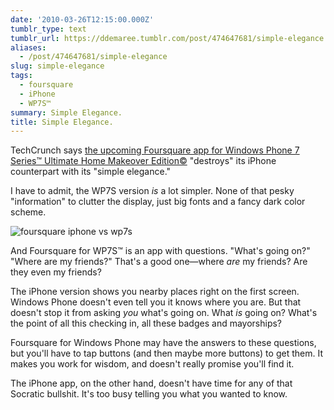 ```yaml
---
date: '2010-03-26T12:15:00.000Z'
tumblr_type: text
tumblr_url: https://ddemaree.tumblr.com/post/474647681/simple-elegance
aliases:
  - /post/474647681/simple-elegance
slug: simple-elegance
tags:
  - foursquare
  - iPhone
  - WP7S™
summary: Simple Elegance.
title: Simple Elegance.
---
```


TechCrunch says [the upcoming Foursquare app for Windows Phone 7 Series&trade; Ultimate Home Makeover Edition&copy;](http://techcrunch.com/2010/03/25/foursquare-windows-phone/) "destroys" its iPhone counterpart with its "simple elegance." 

I have to admit, the WP7S version _is_ a lot simpler. None of that pesky "information" to clutter the display, just big fonts and a fancy dark color scheme.

![foursquare iphone vs wp7s](http://media.tumblr.com/tumblr_kzv8ix6XX91qaztlp.jpg)

And Foursquare for WP7S&trade; is an app with questions. "What's going on?" "Where are my friends?" That's a good one—where _are_ my friends? Are they even my friends?

The iPhone version shows you nearby places right on the first screen. Windows Phone doesn't even tell you it knows where you are. But that doesn't stop it from asking _you_ what's going on. What _is_ going on? What's the point of all this checking in, all these badges and mayorships?

Foursquare for Windows Phone may have the answers to these questions, but you'll have to tap buttons (and then maybe more buttons) to get them. It makes you work for wisdom, and doesn't really promise you'll find it.

The iPhone app, on the other hand, doesn't have time for any of that Socratic bullshit. It's too busy telling you what you wanted to know.
